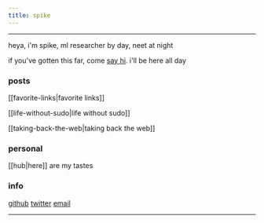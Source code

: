 ```yaml
---
title: spike
---
```


---

heya, i'm spike, ml researcher by day, neet at night

if you've gotten this far, come [say hi](https://x.com/spikedoanz). i'll be here all day


### posts ###

[[favorite-links|favorite links]]

[[life-without-sudo|life without sudo]]

[[taking-back-the-web|taking back the web]]

### personal

[[hub|here]] are my tastes



### info ###

[github](https://github.com/spikedoanz)
[twitter](https://twitter.com/spikedoanz)
[email](mailto:spikedoanz@gmail.com)

---
